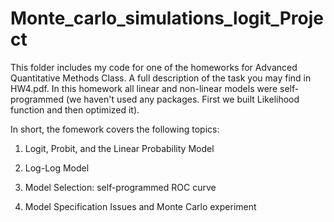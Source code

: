 # Monte_carlo_simulations_logit_Project
 
This folder includes my code for one of the homeworks for Advanced Quantitative Methods Class. A full description of the task you may find in HW4.pdf. In this homework all linear and non-linear models were self-programmed (we haven't used any packages. First we built Likelihood function and then optimized it). 

In short, the fomework covers the following topics:

1. Logit, Probit, and the Linear Probability Model

2. Log-Log Model

3. Model Selection: self-programmed ROC curve 

4. Model Specification Issues and Monte Carlo experiment



